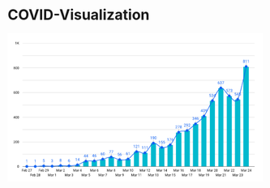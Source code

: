 # COVID-Visualization
[![covid visualization](https://github.com/isye/COVID-Visualization/blob/master/covid-viz.png)](https://datastudio.google.com/embed/reporting/65143a99-580b-406b-a52d-b414897242cd/page/ipdJB)
